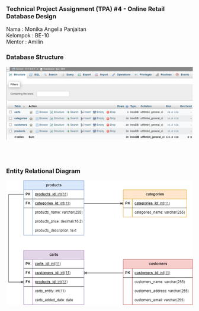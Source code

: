 ### **Technical Project Assignment (TPA) #4 - Online Retail Database Design**

Nama : Monika Angelia Panjaitan <br>
Kelompok : BE-10 <br>
Mentor : Amilin <br>

### **Database Structure**

<img src="images/struktur_db.png">

<br><br>

### **Entity Relational Diagram**

<img src="images/erd.png">

<br><br>
